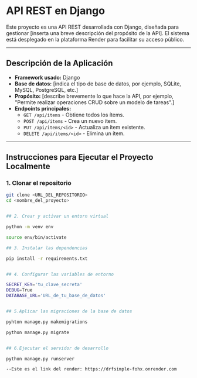 # API REST en Django

Este proyecto es una API REST desarrollada con Django, diseñada para gestionar [inserta una breve descripción del propósito de la API]. El sistema está desplegado en la plataforma Render para facilitar su acceso público.

---

## Descripción de la Aplicación

- **Framework usado:** Django
- **Base de datos:** [indica el tipo de base de datos, por ejemplo, SQLite, MySQL, PostgreSQL, etc.]
- **Propósito:** [describe brevemente lo que hace la API, por ejemplo, "Permite realizar operaciones CRUD sobre un modelo de tareas".]
- **Endpoints principales:** 
  - `GET /api/items` - Obtiene todos los ítems.
  - `POST /api/items` - Crea un nuevo ítem.
  - `PUT /api/items/<id>` - Actualiza un ítem existente.
  - `DELETE /api/items/<id>` - Elimina un ítem.

---

## Instrucciones para Ejecutar el Proyecto Localmente

### 1. Clonar el repositorio
```bash
git clone <URL_DEL_REPOSITORIO>
cd <nombre_del_proyecto>


## 2. Crear y activar un entorn virtual 

python -m venv env

source env/bin/activate

## 3. Instalar las dependencias 

pip install -r requirements.txt


## 4. Configurar las variables de entorno

SECRET_KEY='tu_clave_secreta'
DEBUG=True
DATABASE_URL='URL_de_tu_base_de_datos'


## 5.Aplicar las migraciones de la base de datos

pyhton manage.py makemigrations

python manage.py migrate


## 6.Ejecutar el servidor de desarrollo

python manage.py runserver

--Este es el link del render: https://drfsimple-fohx.onrender.com
